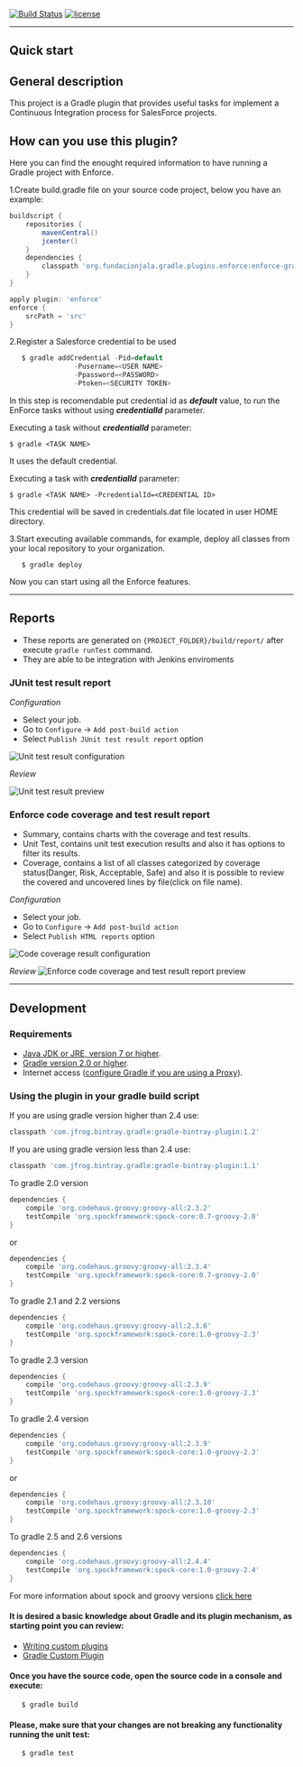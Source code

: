 [![Build Status](https://travis-ci.org/fundacionjala/enforce-gradle-plugin.svg)](https://travis-ci.org/fundacionjala/enforce-gradle-plugin) [![license](http://img.shields.io/badge/license-MIT-brightgreen.svg?style=flat)](https://github.com/fundacionjala/enforce-gradle-plugin/blob/master/LICENSE)

---
Quick start
---

## General description

This project is a Gradle plugin that provides useful tasks for implement a Continuous Integration process for SalesForce projects.

## How can you use this plugin?

Here you can find the enought required information to have running a Gradle project with Enforce.

1.Create build.gradle file on your source code project, below you have an example:

```groovy
buildscript {
    repositories {
        mavenCentral()
        jcenter()
    }
    dependencies {
        classpath 'org.fundacionjala.gradle.plugins.enforce:enforce-gradle-plugin:1.1.1'
    }
}

apply plugin: 'enforce'
enforce {
	srcPath = 'src'
}
```

2.Register a Salesforce credential to be used

```groovy
   $ gradle addCredential -Pid=default
			  	-Pusername=<USER NAME>
			  	-Ppassword=<PASSWORD>
			  	-Ptoken=<SECURITY TOKEN>
```

In this step is recomendable put credential id as ***default*** value, to run the EnForce tasks without using ***credentialId*** parameter.

Executing a task without ***credentialId*** parameter:

	$ gradle <TASK NAME>

It uses the default credential.

Executing a task with ***credentialId*** parameter:

	$ gradle <TASK NAME> -PcredentialId=<CREDENTIAL ID>

This credential will be saved in credentials.dat file located in user HOME directory.

3.Start executing available commands, for example, deploy all classes from your local repository to your organization.

```
   $ gradle deploy
```

Now you can start using all the Enforce features.

---
Reports
---
- These reports are generated on `{PROJECT_FOLDER}/build/report/` after execute `gradle runTest` command.
- They are able to be integration with Jenkins enviroments

### JUnit test result report
*Configuration*
 * Select your job.
 * Go to ``Configure`` -> ``Add post-build action``
 * Select ``Publish JUnit test result report`` option

![Unit test result configuration](https://cloud.githubusercontent.com/assets/8682892/9668384/322f9e9a-524f-11e5-8664-a47427821371.png)

*Review*

![Unit test result preview](https://cloud.githubusercontent.com/assets/8682892/9668395/423cc2e0-524f-11e5-94c6-dffcd836b0dd.png)

### Enforce code coverage and test result report
* Summary, contains charts with the coverage and test results.
* Unit Test, contains unit test execution results and also it has options to filter its results.
* Coverage, contains a list of all classes categorized by coverage status(Danger, Risk, Acceptable, Safe) and also it is possible to review the covered and uncovered lines by file(click on file name).

*Configuration*
* Select your job.
 * Go to ``Configure`` -> ``Add post-build action``
 * Select ``Publish HTML reports`` option

![Code coverage result configuration](https://cloud.githubusercontent.com/assets/8682892/9668401/477f41ec-524f-11e5-95b9-1b004d5616d8.png)

*Review*
![Enforce code coverage and test result report preview](https://cloud.githubusercontent.com/assets/8682892/9668406/4d35753e-524f-11e5-938b-9d9edcc79435.png)

---
Development
---

### Requirements
 * [Java JDK or JRE, version 7 or higher](http://java.com/en/).
 * [Gradle version 2.0 or higher](https://gradle.org/docs/current/userguide/installation.html).
 * Internet access ([configure Gradle if you are using a Proxy](https://gradle.org/docs/current/userguide/build_environment.html)).

### Using the plugin in your gradle build script

If you are using gradle version higher than 2.4 use:

```groovy
classpath 'com.jfrog.bintray.gradle:gradle-bintray-plugin:1.2'
```

If you are using gradle version less than 2.4 use:

```groovy
classpath 'com.jfrog.bintray.gradle:gradle-bintray-plugin:1.1'
```

To gradle 2.0 version

```groovy
dependencies {
	compile 'org.codehaus.groovy:groovy-all:2.3.2'
	testCompile 'org.spockframework:spock-core:0.7-groovy-2.0'
}
```
or
```groovy
dependencies {
	compile 'org.codehaus.groovy:groovy-all:2.3.4'
	testCompile 'org.spockframework:spock-core:0.7-groovy-2.0'
}
```

To gradle  2.1 and 2.2 versions

```groovy
dependencies {
	compile 'org.codehaus.groovy:groovy-all:2.3.6'
	testCompile 'org.spockframework:spock-core:1.0-groovy-2.3'
}
```

To gradle  2.3 version

```groovy
dependencies {
	compile 'org.codehaus.groovy:groovy-all:2.3.9'
	testCompile 'org.spockframework:spock-core:1.0-groovy-2.3'
}
```

To gradle  2.4 version

```groovy
dependencies {
	compile 'org.codehaus.groovy:groovy-all:2.3.9'
	testCompile 'org.spockframework:spock-core:1.0-groovy-2.3'
}
```

or

```groovy
dependencies {
	compile 'org.codehaus.groovy:groovy-all:2.3.10'
	testCompile 'org.spockframework:spock-core:1.0-groovy-2.3'
}
```

To gradle  2.5 and 2.6 versions

```groovy
dependencies {
	compile 'org.codehaus.groovy:groovy-all:2.4.4'
	testCompile 'org.spockframework:spock-core:1.0-groovy-2.4'
}
```
 For more information about spock and groovy versions [click here](https://code.google.com/p/spock/wiki/SpockVersionsAndDependencies)


#### It is desired a basic knowledge about Gradle and its plugin mechanism, as starting point you can review:

 * [Writing custom plugins](http://www.gradle.org/docs/current/userguide/custom_plugins.html)
 * [Gradle Custom Plugin](http://www.javacodegeeks.com/2012/08/gradle-custom-plugin.html)

#### Once you have the source code, open the source code in a console and execute:

```
   $ gradle build
```

#### Please, make sure that your changes are not breaking any functionality running the unit test:
```
   $ gradle test
```
